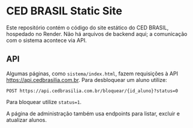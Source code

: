 # CED BRASIL Static Site

Este repositório contém o código do site estático do CED BRASIL, hospedado no Render. Não há arquivos de backend aqui; a comunicação com o sistema acontece via API.

## API

Algumas páginas, como `sistema/index.html`, fazem requisições à API https://api.cedbrasilia.com.br. Para desbloquear um aluno utilize:

```http
POST https://api.cedbrasilia.com.br/bloquear/{id_aluno}?status=0
```

Para bloquear utilize `status=1`.

A página de administração também usa endpoints para listar, excluir e atualizar alunos.
